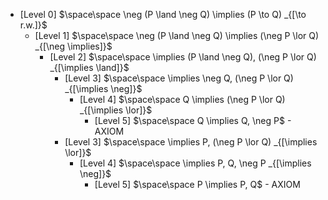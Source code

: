 - [Level 0] $\space\space \neg (P \land  \neg Q) \implies (P \to  Q) _{[\to r.w.]}$
  - [Level 1] $\space\space \neg (P \land  \neg Q) \implies (\neg P \lor  Q) _{[\neg \implies]}$
    - [Level 2] $\space\space  \implies (P \land  \neg Q), (\neg P \lor  Q) _{[\implies \land]}$
      - [Level 3] $\space\space  \implies \neg Q, (\neg P \lor  Q) _{[\implies \neg]}$
        - [Level 4] $\space\space Q \implies (\neg P \lor  Q) _{[\implies \lor]}$
          - [Level 5] $\space\space Q \implies Q, \neg P$ - AXIOM
      - [Level 3] $\space\space  \implies P, (\neg P \lor  Q) _{[\implies \lor]}$
        - [Level 4] $\space\space  \implies P, Q, \neg P _{[\implies \neg]}$
          - [Level 5] $\space\space P \implies P, Q$ - AXIOM
